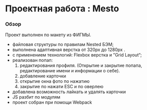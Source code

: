 
# Проектная работа : Mesto

### Обзор
Проект выполнен по макету из ФИГМЫ.

- файловая структуры по правилам Nested БЭМ;
- выполнена адаптивная верстка от  320px до 1280px .
- с применением технологий: Flexbox верстка и ”Grid Layout“;
- реализован попап:
   1) редактирования профиля. (Открытие и закрытие попапа, редактирование имени и информации о себе).
   2) добавление карточки
   3) открытие окна фото по нажатию
   4) закрытие по нажати ESC и по оверлею
- добавлена возможность лайкать и удалять карточки
- JS разбит по модулям
- проект собран при помощи Webpack



